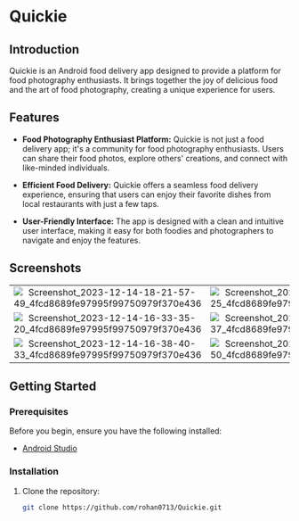 # Quickie

## Introduction

Quickie is an Android food delivery app designed to provide a platform for food photography enthusiasts. It brings together the joy of delicious food and the art of food photography, creating a unique experience for users.

## Features

- **Food Photography Enthusiast Platform:** Quickie is not just a food delivery app; it's a community for food photography enthusiasts. Users can share their food photos, explore others' creations, and connect with like-minded individuals.

- **Efficient Food Delivery:** Quickie offers a seamless food delivery experience, ensuring that users can enjoy their favorite dishes from local restaurants with just a few taps.

- **User-Friendly Interface:** The app is designed with a clean and intuitive user interface, making it easy for both foodies and photographers to navigate and enjoy the features.

## Screenshots

|||||
|:----------------------------------------:|:-----------------------------------------:|:-----------------------------------------:|:-----------------------------------------:|
| ![Screenshot_2023-12-14-18-21-57-49_4fcd8689fe97995f99750979f370e436](https://github.com/rohan0713/Quickie/assets/43573988/fa90d472-c043-4c78-aabe-a9bf6f43b3d5) | ![Screenshot_2023-12-14-20-43-31-25_4fcd8689fe97995f99750979f370e436](https://github.com/rohan0713/Quickie/assets/43573988/630a1ce8-efe3-48f3-8bf5-1cc04ee840ce) | ![Screenshot_2023-12-19-19-21-21-99_4fcd8689fe97995f99750979f370e436](https://github.com/rohan0713/Quickie/assets/43573988/e23fcabb-5ef7-4b0c-a227-5fa88dd7eff4) | ![Screenshot_2023-12-19-19-19-24-37_4fcd8689fe97995f99750979f370e436](https://github.com/rohan0713/Quickie/assets/43573988/0fea935e-844b-4d28-ac05-2acc94b2d20c) |
| ![Screenshot_2023-12-14-16-33-35-20_4fcd8689fe97995f99750979f370e436](https://github.com/rohan0713/Quickie/assets/43573988/00600d05-d7e9-4bab-b785-b9fde02341df) | ![Screenshot_2023-12-14-16-39-55-37_4fcd8689fe97995f99750979f370e436](https://github.com/rohan0713/Quickie/assets/43573988/0d2f79c9-9280-4cf8-b168-3cdb03a60439) | ![Screenshot_2023-12-14-16-31-43-32_4fcd8689fe97995f99750979f370e436](https://github.com/rohan0713/Quickie/assets/43573988/e8873c09-7533-49e0-abcb-898cf97fec03) | ![Screenshot_2023-12-14-18-18-10-55_4fcd8689fe97995f99750979f370e436](https://github.com/rohan0713/Quickie/assets/43573988/82e8ae48-d646-4f1b-95c4-e02744b30928) |
| ![Screenshot_2023-12-14-16-38-40-33_4fcd8689fe97995f99750979f370e436](https://github.com/rohan0713/Quickie/assets/43573988/b52dcab2-b7df-4a9e-bc14-a28e4865beb2) | ![Screenshot_2023-12-14-16-32-05-50_4fcd8689fe97995f99750979f370e436](https://github.com/rohan0713/Quickie/assets/43573988/aa933dae-d074-4d5b-9d8e-47163cc9afe9) | ![Screenshot_2023-12-14-16-38-57-18_4fcd8689fe97995f99750979f370e436](https://github.com/rohan0713/Quickie/assets/43573988/cc8b2f31-65ec-421c-b599-8dbed8667af5) | ![Screenshot_2023-12-19-19-20-23-23_4fcd8689fe97995f99750979f370e436](https://github.com/rohan0713/Quickie/assets/43573988/aee4e908-3d80-4688-9ad2-00307c4b5daf) |







## Getting Started

### Prerequisites

Before you begin, ensure you have the following installed:

- [Android Studio](https://developer.android.com/studio)

### Installation

1. Clone the repository:

   ```bash
   git clone https://github.com/rohan0713/Quickie.git
